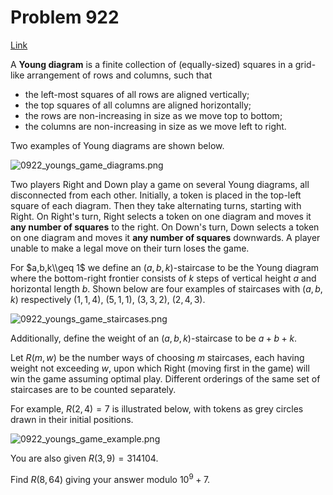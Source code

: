 # Problem 922

[Link](https://projecteuler.net/problem=922)

A **Young diagram** is a finite collection of (equally-sized) squares in a grid-like arrangement of rows and columns, such that

*   the left-most squares of all rows are aligned vertically;
*   the top squares of all columns are aligned horizontally;
*   the rows are non-increasing in size as we move top to bottom;
*   the columns are non-increasing in size as we move left to right.

Two examples of Young diagrams are shown below.

![0922_youngs_game_diagrams.png](resources/images/0922_youngs_game_diagrams.png?1731534949)

Two players Right and Down play a game on several Young diagrams, all disconnected from each other. Initially, a token is placed in the top-left square of each diagram. Then they take alternating turns, starting with Right. On Right's turn, Right selects a token on one diagram and moves it **any number of squares** to the right. On Down's turn, Down selects a token on one diagram and moves it **any number of squares** downwards. A player unable to make a legal move on their turn loses the game.

For $a,b,k\\geq 1$ we define an $(a,b,k)$-staircase to be the Young diagram where the bottom-right frontier consists of $k$ steps of vertical height $a$ and horizontal length $b$. Shown below are four examples of staircases with $(a,b,k)$ respectively $(1,1,4),$ $(5,1,1),$ $(3,3,2),$ $(2,4,3)$.

![0922_youngs_game_staircases.png](resources/images/0922_youngs_game_staircases.png?1731535243)

Additionally, define the weight of an $(a,b,k)$-staircase to be $a+b+k$.

Let $R(m, w)$ be the number ways of choosing $m$ staircases, each having weight not exceeding $w$, upon which Right (moving first in the game) will win the game assuming optimal play. Different orderings of the same set of staircases are to be counted separately.

For example, $R(2, 4)=7$ is illustrated below, with tokens as grey circles drawn in their initial positions.

![0922_youngs_game_example.png](resources/images/0922_youngs_game_example.png?1731535375)

You are also given $R(3, 9)=314104$.

Find $R(8, 64)$ giving your answer modulo $10^9+7$.
